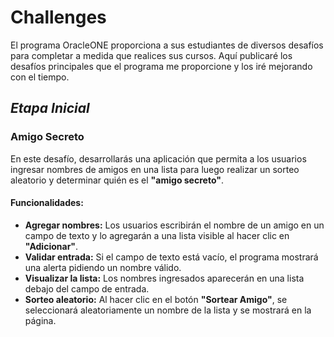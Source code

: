 # Challenges
El programa OracleONE proporciona a sus estudiantes de diversos desafíos para completar a medida que realices sus cursos.
Aquí publicaré los desafíos principales que el programa me proporcione y los iré mejorando con el tiempo.

## ***Etapa Inicial***
### Amigo Secreto
En este desafío, desarrollarás una aplicación que permita a los usuarios ingresar nombres de amigos en una lista para luego realizar un sorteo aleatorio y determinar quién es el **"amigo secreto"**.
#### Funcionalidades:
-   **Agregar nombres:** Los usuarios escribirán el nombre de un amigo en un campo de texto y lo agregarán a una lista visible al hacer clic en **"Adicionar"**.
-   **Validar entrada:** Si el campo de texto está vacío, el programa mostrará una alerta pidiendo un nombre válido.
-   **Visualizar la lista:** Los nombres ingresados aparecerán en una lista debajo del campo de entrada.
-   **Sorteo aleatorio:** Al hacer clic en el botón **"Sortear Amigo"**, se seleccionará aleatoriamente un nombre de la lista y se mostrará en la página.
<!--stackedit_data:
eyJoaXN0b3J5IjpbLTk2NDI3OTg3Ml19
-->